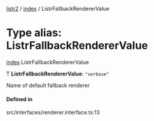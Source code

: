 [listr2](../README.md) / [index](../modules/index.md) / ListrFallbackRendererValue

# Type alias: ListrFallbackRendererValue

[index](../modules/index.md).ListrFallbackRendererValue

Ƭ **ListrFallbackRendererValue**: ``"verbose"``

Name of default fallback renderer

#### Defined in

src/interfaces/renderer.interface.ts:13
